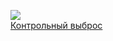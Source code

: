 ![](/books/sf_action/Андрей%20Львович%20Ливадный/Контрольный%20выброс.jpg)  
[Контрольный выброс](/books/sf_action/Андрей%20Львович%20Ливадный/Контрольный%20выброс)

